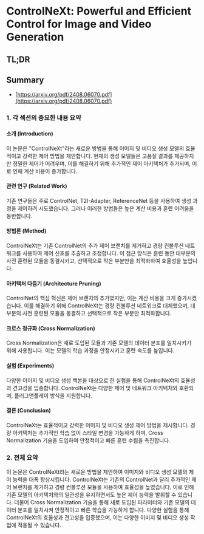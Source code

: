 # ControlNeXt: Powerful and Efficient Control for Image and Video Generation
## TL;DR
## Summary
- [https://arxiv.org/pdf/2408.06070.pdf](https://arxiv.org/pdf/2408.06070.pdf)

### 1. 각 섹션의 중요한 내용 요약

#### 소개 (Introduction)
이 논문은 "ControlNeXt"라는 새로운 방법을 통해 이미지 및 비디오 생성 모델의 효율적이고 강력한 제어 방법을 제안합니다. 현재의 생성 모델들은 고품질 결과를 제공하지만 정밀한 제어가 어려우며, 이를 해결하기 위해 추가적인 제어 아키텍처가 추가되며, 이로 인해 계산 비용이 증가합니다.

#### 관련 연구 (Related Work)
기존 연구들은 주로 ControlNet, T2I-Adapter, ReferenceNet 등을 사용하여 생성 과정을 제어하려 시도했습니다. 그러나 이러한 방법들은 높은 계산 비용과 훈련 어려움을 동반합니다.

#### 방법론 (Method)
ControlNeXt는 기존 ControlNet의 추가 제어 브랜치를 제거하고 경량 컨볼루션 네트워크를 사용하여 제어 신호를 추출하고 조정합니다. 이 접근 방식은 훈련 동안 대부분의 사전 훈련된 모듈을 동결시키고, 선택적으로 작은 부분만을 최적화하여 효율성을 높입니다.

#### 아키텍처 다듬기 (Architecture Pruning)
ControlNet의 핵심 혁신은 제어 브랜치의 추가였지만, 이는 계산 비용을 크게 증가시켰습니다. 이를 해결하기 위해 ControlNeXt는 경량 컨볼루션 네트워크로 대체했으며, 대부분의 사전 훈련된 모듈을 동결하고 선택적으로 작은 부분만 최적화합니다.

#### 크로스 정규화 (Cross Normalization)
Cross Normalization은 새로 도입된 모듈과 기존 모델의 데이터 분포를 일치시키기 위해 사용됩니다. 이는 모델의 학습 과정을 안정시키고 훈련 속도를 높입니다.

#### 실험 (Experiments)
다양한 이미지 및 비디오 생성 백본을 대상으로 한 실험을 통해 ControlNeXt의 효율성과 견고성을 입증합니다. ControlNeXt는 다양한 제어 및 네트워크 아키텍처와 호환되며, 플러그앤플레이 방식을 지원합니다.

#### 결론 (Conclusion)
ControlNeXt는 효율적이고 강력한 이미지 및 비디오 생성 제어 방법을 제시합니다. 경량 아키텍처는 추가적인 학습 없이 스타일 변경을 가능하게 하며, Cross Normalization 기술을 도입하여 안정적이고 빠른 훈련 수렴을 촉진합니다.

### 2. 전체 요약

이 논문은 ControlNeXt라는 새로운 방법을 제안하여 이미지와 비디오 생성 모델의 제어 능력을 대폭 향상시킵니다. ControlNeXt는 기존의 ControlNet과 달리 추가적인 제어 브랜치를 제거하고 경량 컨볼루션 모듈을 사용하여 효율성을 높였습니다. 이로 인해 기존 모델의 아키텍처와의 일관성을 유지하면서도 높은 제어 능력을 발휘할 수 있습니다. 더불어 Cross Normalization 기술을 통해 새로 도입된 파라미터와 기존 모델의 데이터 분포를 일치시켜 안정적이고 빠른 학습을 가능하게 합니다. 다양한 실험을 통해 ControlNeXt의 효율성과 견고성을 입증했으며, 이는 다양한 이미지 및 비디오 생성 작업에 적용될 수 있습니다.
